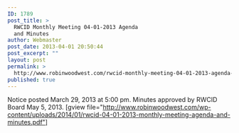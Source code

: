 ```yaml
---
ID: 1789
post_title: >
  RWCID Monthly Meeting 04-01-2013 Agenda
  and Minutes
author: Webmaster
post_date: 2013-04-01 20:50:44
post_excerpt: ""
layout: post
permalink: >
  http://www.robinwoodwest.com/rwcid-monthly-meeting-04-01-2013-agenda-and-minutes/
published: true
---
```

Notice posted March 29, 2013 at 5:00 pm.
Minutes approved by RWCID Board May 5, 2013.
[gview file="http://www.robinwoodwest.com/wp-content/uploads/2014/01/rwcid-04-01-2013-monthly-meeting-agenda-and-minutes.pdf"]